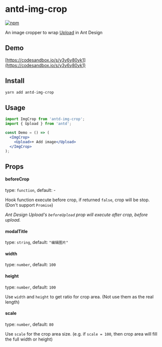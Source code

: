 # antd-img-crop

[![npm](https://img.shields.io/npm/v/antd-img-crop.svg?style=flat-square)](https://www.npmjs.com/package/antd-img-crop)

An image cropper to wrap [Upload](https://ant.design/components/upload/) in Ant Design

## Demo

[https://codesandbox.io/s/y3y6y80yk1](https://codesandbox.io/s/y3y6y80yk1)

## Install

```bash
yarn add antd-img-crop
```

## Usage

```jsx harmony
import ImgCrop from 'antd-img-crop';
import { Upload } from 'antd';

const Demo = () => (
  <ImgCrop>
    <Upload>+ Add image</Upload>
  </ImgCrop>
);
```

## Props

#### beforeCrop

type: `function`, default: -

Hook function execute before crop, if returned `false`, crop will be stop. (Don't support `Promise`)

_Ant Design Upload's `beforeUpload` prop will execute after crop, before upload._

#### modalTitle

type: `string`, default: `"编辑图片"`

#### width

type: `number`, default: `100`

#### height

type: `number`, default: `100`

Use `width` and `height` to get ratio for crop area. (Not use them as the real length)

#### scale

type: `number`, default: `80`

Use `scale` for the crop area size. (e.g. if `scale = 100`, then crop area will fill the full width or height)
